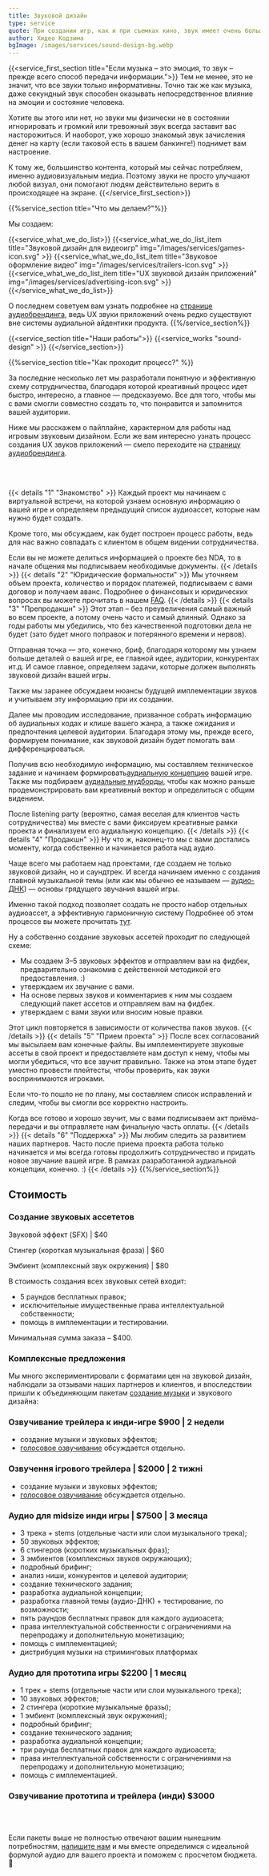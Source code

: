 ```yaml
---
title: Звуковой дизайн
type: service
quote: При создании игр, как и при съемках кино, звук имеет очень большое значение. 60 или даже 70% ощущений создается благодаря звуку. В то же время звук – это не только музыкальное сопровождение, но и звуковые эффекты. Их наличие или отсутствие очень сильно определяет атмосферу игры.
author: Хидео Кодзима
bgImage: /images/services/sound-design-bg.webp
---
```


{{<service_first_section title="Если музыка – это эмоция, то звук – прежде всего способ передачи информации.">}}
Тем не менее, это не значит, что все звуки только информативны. Точно так же как музыка, даже секундный звук способен оказывать непосредственное влияние на эмоции и состояние человека.

Хотите вы этого или нет, но звуки мы физически не в состоянии игнорировать и громкий или тревожный звук всегда заставит вас насторожиться. И наоборот, уже хорошо знакомый звук зачисления денег на карту (если таковой есть в вашем банкинге!) поднимет вам настроение.

К тому же, большинство контента, который мы сейчас потребляем, именно аудиовизуальным медиа. Поэтому звуки не просто улучшают любой визуал, они помогают людям действительно верить в происходящее на экране.
{{</service_first_section>}}

{{%service_section title="Что мы делаем?"%}}

Мы создаем:

{{<service_what_we_do_list>}}
{{<service_what_we_do_list_item title="Звуковой дизайн для видеоигр" img="/images/services/games-icon.svg" >}}
{{<service_what_we_do_list_item title="Звуковое оформление видео" img="/images/services/trailers-icon.svg" >}}
{{<service_what_we_do_list_item title="UX звуковой дизайн приложений" img="/images/services/advertising-icon.svg" >}}
{{</service_what_we_do_list>}}

О последнем советуем вам узнать подробнее на [странице аудиобрендинга](/ru/services/audio-branding/), ведь UX звуки приложений очень редко существуют вне системы аудиальной айдентики продукта.
{{%/service_section%}}

{{<service_section title="Наши работы">}}
{{<service_works "sound-design" >}}
{{</service_section>}}

{{%service_section title="Как проходит процесс?" %}}

За последние несколько лет мы разработали понятную и эффективную схему сотрудничества, благодаря которой креативный процесс идет быстро, интересно, а главное — предсказуемо. Все для того, чтобы мы с вами смогли совместно создать то, что понравится и запомнится вашей аудитории.

Ниже мы расскажем о пайплайне, характерном для работы над игровым звуковым дизайном. Если же вам интересно узнать процесс создания UX звуков приложений — смело переходите на [страницу аудиобрендинга](/ru/services/audio-branding/). 

<br /><br />

{{< details "1" "Знакомство"  >}}
Каждый проект мы начинаем с виртуальной встречи, на которой узнаем основную информацию о вашей игре и определяем предыдущий список аудиоассет, которые нам нужно будет создать.

Кроме того, мы обсуждаем, как будет построен процесс работы, ведь для нас важно совпадать с клиентом в общем видении сотрудничества.

Если вы не можете делиться информацией о проекте без NDA, то в начале общения мы подписываем необходимые документы.
{{< /details  >}}
{{< details "2" "Юридические формальности"  >}}
Мы уточняем объем проекта, количество и порядок платежей, подписываем с вами договор и получаем аванс. Подробнее о финансовых и юридических вопросах вы можете прочитать в нашем [FAQ](/faq).
{{< /details  >}}
{{< details "3" "Препродакшн"  >}}
Этот этап – без преувеличения самый важный во всем проекте, а потому очень часто и самый длинный. Однако за годы работы мы убедились, что без качественной подготовки дела не будет (зато будет много поправок и потерянного времени и нервов).

Отправная точка — это, конечно, бриф, благодаря которому мы узнаем больше деталей о вашей игре, ее главной идее, аудитории, конкурентах и ​​т.д. И самое главное, определяем задачи, которые должен выполнять звуковой дизайн вашей игры.

Также мы заранее обсуждаем нюансы будущей имплементации звуков и учитываем эту информацию при их создании.

Далее мы проводим исследование, призванное собрать информацию об аудиальных кодах и клише вашего жанра, а также ожидания и предпочтения целевой аудитории. Благодаря этому мы, прежде всего, формируем понимание, как звуковой дизайн будет помогать вам дифференцироваться.

Получив всю необходимую информацию, мы составляем техническое задание и начинаем формировать[аудиальную концепцию](/ru/faq/#audio-concept) вашей игре. Также мы подбираем [аудиальные мудборды](/ru/faq/#audio-mood-board), чтобы как можно раньше продемонстрировать вам креативный вектор и определиться с общим видением.

После listening party (вероятно, самая веселая для клиентов часть сотрудничества) мы вместе с вами фиксируем креативные рамки проекта и финализуем его аудиальную концепцию.
{{< /details  >}}
{{< details "4" "Продакшн"  >}}
Ну что ж, наконец-то мы с вами достались моменту, когда собственно и начинается работа над аудио.

Чаще всего мы работаем над проектами, где создаем не только звуковой дизайн, но и саундтрек. И всегда начинаем именно с создания главной музыкальной темы (или как мы обычно ее называем — [аудио-ДНК](/ru/faq/#audio-dna)) — основы грядущего звучания вашей игры.

Именно такой подход позволяет создать не просто набор отдельных аудиоассет, а эффективную гармоничную систему Подробнее об этом процессе вы можете прочитать [тут](/ru/faq).

Ну а собственно создание звуковых ассетей проходит по следующей схеме:

- Мы создаем 3–5 звуковых эффектов и отправляем вам на фидбек, предварительно ознакомив с действенной методикой его предоставления. :)
- утверждаем их звучание с вами.
- На основе первых звуков и комментариев к ним мы создаем следующий пакет ассетов и отправляем вам на фидбек.
- утверждаем с вами звуки или вносим новые правки.

Этот цикл повторяется в зависимости от количества паков звуков.
{{< /details  >}}
{{< details "5" "Прием проекта"  >}}
После всех согласований мы высылаем вам конечные файлы. Вы имплементируете звуковые ассеты в свой проект и предоставляете нам доступ к нему, чтобы мы могли убедиться, что все звучит правильно. Также на этом этапе будет уместно провести плейтесты, чтобы проверить, как звуки воспринимаются игроками.

Если что-то пошло не по плану, мы составляем список исправлений и следим, чтобы вы смогли все корректно настроить.

Когда все готово и хорошо звучит, мы с вами подписываем акт приёма-передачи и вы отправляете нам финальную часть оплаты.
{{< /details  >}}
{{< details "6" "Поддержка"  >}}
Мы любим следить за развитием наших партнеров. Часто после приема проекта работа только начинается и мы всегда готовы продолжить сотрудничество и придать новое звучание вашей игре. В рамках разработанной аудиальной концепции, конечно. :)
{{< /details  >}}
{{%/service_section%}}


<div class="our-prices service-section inline-gap">
    <div class="small-container">
        <h2>Стоимость</h2>
        <h3>Создание звуковых ассететов</h3>
        <div>
            <p>Звуковой эффект (SFX) | $40</p>
            <p>Стингер (короткая музыкальная фраза) | $60</p>
            <p>Эмбиент (комплексный звук окружения) | $80</p>
            <p>В стоимость создания всех звуковых сетей входит:</p>
            <ul>
                <li>5 раундов бесплатных правок;</li>
                <li>исключительные имущественные права интеллектуальной собственности;</li>
                <li>помощь в имплементации и тестировании.</li>
            </ul>
            <p>Минимальная сумма заказа – $400.</o>
        </div>
        <h3>Комплексные предложения</h3>
        <div>
            <p>Мы много экспериментировали с форматами цен на звуковой дизайн, наблюдали за отзывами наших партнеров и клиентов, и впоследствии пришли к объединяющим пакетам <a href="/ru/services/music-composing">создание музыки</a> и звукового дизайна:</p>
        </div>
        <h3>Озвучивание трейлера к инди-игре $900 | 2 недели</h3>
        <div>
            <ul>
                <li>создание музыки и звуковых эффектов;</li>
                <li><a href="/ru/services/voice-casting">голосовое озвучивание</a> обсуждается отдельно.</li>
            </ul>
        </div>
        <h3>Озвучення ігрового трейлера | $2000 | 2 тижні</h3>
        <div>
            <ul>
                <li>создание музыки и звуковых эффектов;</li>
                <li><a href="/ru/services/voice-casting">голосовое озвучивание</a> обсуждается отдельно.</li>
            </ul>
        </div>
        <h3>Аудио для midsize инди игры | $7500 | 3 месяца</h3>
        <div>
            <ul>
                <li>3 трека + stems (отдельные части или слои музыкального трека);</li>
                <li>50 звуковых эффектов;</li>
                <li>6 стингеров (коротких музыкальных фраз);</li>
                <li>3 эмбиентов (комплексных звуков окружающих);</li>
                <li>подробный брифинг;</li>
                <li>анализ ниши, конкурентов и целевой аудитории;</li>
                <li>создание технического задания;</li>
                <li>разработка аудиальной концепции;</li>
                <li>разработка главной темы (аудио-ДНК) + тестирование, по возможности;</li>
                <li>пять раундов бесплатных правок для каждого аудиоасета;</li>
                <li>права интеллектуальной собственности с ограничениями на перепродажу и дополнительную монетизацию;</li>
                <li>помощь с имплементацией;</li>
                <li>дистрибуция музыки на стриминговых платформах</li>
            </ul>
        </div>
        <h3>Аудио для прототипа игры $2200 | 1 месяц</h3>
        <div>
            <ul>
                <li>1 трек + stems (отдельные части или слои музыкального трека);</li>
                <li>10 звуковых эффектов;</li>
                <li>2 стингера (короткие музыкальные фразы);</li>
                <li>1 эмбиент (комплексный звук окружения);</li>
                <li>подробный брифинг;</li>
                <li>создание технического задания;</li>
                <li>разработка аудиальной концепции;</li>
                <li>три раунда бесплатных правок для каждого аудиоасета;</li>
                <li>права интеллектуальной собственности с ограничениями на перепродажу и дополнительную монетизацию;</li>
                <li>помощь с имплементацией.</li>
            </ul>
        </div>
        <h3>Озвучивание прототипа и трейлера (инди) $3000</h3>
        <div>
            <br>
            <br>
            <p>
                Если пакеты выше не полностью отвечают вашим нынешним потребностям,
                <a href="mailto:connect@vp-production.com">напишите нам</a> и мы вместе
 определимся с идеальной формулой аудио для вашего проекта и поможем с просчетом бюджета. 🙌
            </p>
        </div>
    </div>
</div>